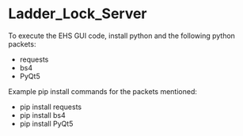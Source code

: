 # Ladder_Lock_Server
<div>
<p>To execute the EHS GUI code, install python and the following python packets:
<ul>    
<li>requests </li>
<li>bs4 </li>
<li>PyQt5</li>
</ul></p>

<p>Example pip install commands for the packets mentioned: 
<ul>
<li>pip install requests </li>
<li>pip install bs4 </li>
<li>pip install PyQt5 </li>
</ul></p>
</div>
